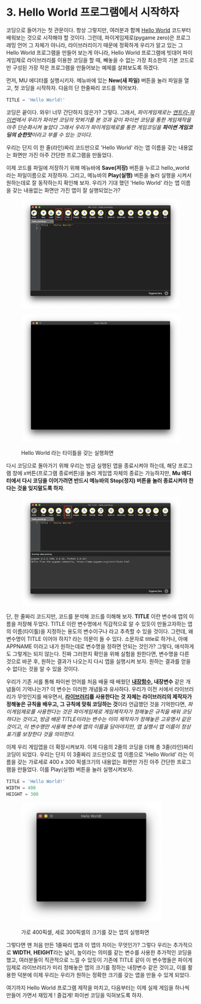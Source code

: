 # 3. Hello World 프로그램에서 시작하자

코딩으로 들어가는 첫 관문이다. 항상 그렇지만, 여러분과 함께 [Hello World](https://ko.wikipedia.org/wiki/%22Hello,_World!%22_%ED%94%84%EB%A1%9C%EA%B7%B8%EB%9E%A8) 코드부터 배워보는 것으로 시작해야 할 것이다. 그런데, 파이게임제로(pygame zero)은 프로그래밍 언어 그 자체가 아니라, 라이브러리이기 때문에 정확하게 우리가 알고 있는 그 Hello World 프로그램을 만들어 보는게 아니라, Hello World 프로그램에 빗대어 파이게임제로 라이브러리를 이용한 코딩을 할 때, 빼놓을 수 없는 가장 최소한의 기본 코드로만 구성된 가장 작은 프로그램을 만들어보는 예제를 살펴보도록 하겠다.&#x20;

먼저, MU 에디터를 실행시키자. 메뉴바에 있는 **New(새 파일)** 버튼을 눌러 파일을 열고, 첫 코딩을 시작하자. 다음의 단 한줄짜리 코드를 적어보자.

```python
TITLE = 'Hello World!' 
```

코딩은 끝이다. 와우! 너무 간단하지 않은가? 그렇다. 그래서, _파이게임제로는_ [_엔트리-파이썬_](https://app.gitbook.com/o/VlyovjzwlgPdLGXwHogx/s/nDUP8xZ7pbezrK2wo5dX/)_에서 우리가 파이썬 코딩의 맛뵈기를 본 것과 같이 파이썬 코딩을 통한 게임제작을 아주 단순화시켜 놓았다 그래서 우리가 파이게임제로를 통한 게임코딩을 **파이썬 게임코딩의 순한맛**이라고 부를 수 있는 것이다._

우리는 단지 이 한 줄(라인)짜리 코드만으로 'Hello World' 라는 앱 이름을 갖는 내용없는 화면만 가진 아주 간단한 프로그램을 만들었다.

이제 코드를 파일에 저장하기 위해 메뉴바에 **Save(저장)** 버튼을 누르고 hello\_world 라는 파일이름으로 저장하자. 그리고, 메뉴바의 **Play(실행)** 버튼을 눌러 실행을 시켜서 원하는데로 잘 동작하는지 확인해 보자. 우리가 기대 했던 'Hello World' 라는 앱 이름을 갖는 내용없는 화면만 가진 앱이 잘 실행되었는가?

<figure><img src=".gitbook/assets/image (25).png" alt=""><figcaption></figcaption></figure>

<figure><img src=".gitbook/assets/image (79).png" alt=""><figcaption><p>Hello World 라는 타이틀을 갖는 실행화면</p></figcaption></figure>

다시 코딩으로 돌아가기 위해 우리는 방금 실행된 앱을 종료시켜야 하는데, 해당 프로그램 창에 x버튼(프로그램 종료버튼)을 눌러 게임앱 자체의 종료는 가능하지만,  **Mu 에디터에서 다시 코딩을 이어가려면 반드시 메뉴바의 Stop(정지) 버튼을 눌러 종료시켜야 한다는 것을 잊지말도록 하자**.

<figure><img src=".gitbook/assets/image (26).png" alt=""><figcaption></figcaption></figure>

단, 한 줄짜리 코드지만, 코드를 분석해 코드를 이해해 보자. **TITLE** 이란 변수에 앱의 이름을 저장해 두었다. TITLE 이란 변수명에서 직감적으로 알 수 있듯이 만들고자하는 앱의 이름(타이틀)을 지정하는 용도의 변수이구나 라고 추측할 수 있을 것이다. 그런데, 왜 변수명이 TITLE 이어야 하지? 라는 의문이 들 수 있다. 소문자로 title로 하거나, 아예 APPNAME 이라고 내가 원하는데로 변수명을 정하면 안되는 것인가? 그렇다, 애석하게도 그렇게는 되지 않는다. 진짜 그러한지 확인을 위해 실험을 원한다면, 변수명을 다른 것으로 바꾼 후, 원하는 결과가 나오는지 다시 앱을 실행시켜 보자. 원하는 결과를 얻을 수 없다는 것을 알 수 있을 것이다.

우리가 기존 서를 통해 파이썬 언어를 처음 배울 때 배웠던 [**내장함수**](https://app.gitbook.com/s/nDUP8xZ7pbezrK2wo5dX/basic_syntax/3.2-input-output)**, 내장변수** 같은 개념들이 기억나는가? 이 변수는 이러한 개념들과 유사하다. 우리가 이전 서에서 라이브러리가 무엇인지를 배우면서, [**라이브러리**](https://app.gitbook.com/s/nDUP8xZ7pbezrK2wo5dX/basic_syntax/3.1-hello-world#undefined-4)**를 사용한다는 것 자체는 라이브러리의 제작자가 정해놓은 규칙을 배우고, 그 규칙에 맞춰 코딩하는 것**이라 언급했던 것을 기억한다면, _파이게임제로를 사용한다는 것은 파이게임제로 게임제작자가 정해놓은 규칙을 배워 코딩하다는 것이고, 방금 배운 TITLE이라는 변수는 이미 제작자가 정해놓은 고유명사 같은 것이고, 이 변수명만 사용해 변수에 앱의 이름을 담아야지만, 앱 실행시 앱 이름이 정상표기를 보장한다 것을 의미한다._

이제 우리 게임앱을 더 확장시켜보자. 이제 다음의 2줄의 코딩을 더해 총 3줄(라인)짜리 코딩이 되었다. 우리는 단지 이 3줄짜리 코드만으로 앱 이름으로 'Hello World' 라는 이름을 갖는 가로세로 400 x 300 픽셀크기의 내용없는 화면만 가진 아주 간단한 프로그램을 만들었다. 이를 Play(실행) 버튼을 눌러 실행시켜보자.

```python
TITLE = 'Hello World!' 
WIDTH = 400 
HEIGHT = 300
```

<figure><img src=".gitbook/assets/image (27).png" alt="" width="375"><figcaption><p>가로 400픽셀, 세로 300픽셀의 크기를 갖는 앱의 실행화면</p></figcaption></figure>

그렇다면 맨 처음 만든 1줄짜리 앱과 이 앱의 차이는 무엇인가? 그렇다 우리는 추가적으로  **WIDTH**, **HEIGHT**라는 넓이, 높이라는 의미를 같는 변수를 사용한 추가적인 코딩을 했고,  여러분들이 직관적으로 느낄 수 있듯이 기존에 TITLE 같이 이 변수명들은 파이게임제로 라이브러리가 미리 정해놓은 앱의 크기를 정하는 내장변수 같은 것이고, 이를 활용한 덕분에 이제 우리는 우리가 원하는 정확한 크기를 갖는 앱을 만들 수 있게 되었다.

여기까지 Hello World 프로그램 제작을 마치고, 다음부터는 이제 실제 게임을 하나씩 만들어 가면서 재밌게 ! 즐겁게! 파이썬 코딩을 익혀보도록 하자.
